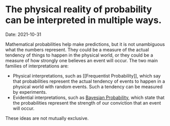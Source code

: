 # The physical reality of probability can be interpreted in multiple ways.

Date: 2021-10-31 

Mathematical probabilities help make predictions, but it is not unambiguous what the numbers represent. They could be a measure of the actual tendency of things to happen in the physical world, or they could be a measure of how strongly one believes an event will occur. The two main families of interpretations are:

* Physical interpretations, such as [[Frequentist Probability]], which say that probabilities represent the actual tendency of events to happen in a physical world with random events. Such a tendency can be measured by experiments. 
* Evidential interpretations, such as [Bayesian Probability](Bayesian%20Probability.md), which state that the probabilities represent the strength of our conviction that an event will occur. 

These ideas are not mutually exclusive.